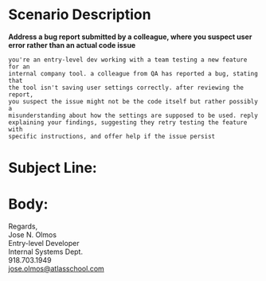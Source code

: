 # Scenario Description

**Address a bug report submitted by a colleague, where you suspect user
error rather than an actual code issue**

```
you're an entry-level dev working with a team testing a new feature for an
internal company tool. a colleague from QA has reported a bug, stating that
the tool isn't saving user settings correctly. after reviewing the report,
you suspect the issue might not be the code itself but rather possibly a
misunderstanding about how the settings are supposed to be used. reply
explaining your findings, suggesting they retry testing the feature with
specific instructions, and offer help if the issue persist
```

# Subject Line:

# Body:

Regards,\
Jose N. Olmos\
Entry-level Developer\
Internal Systems Dept.\
918.703.1949\
jose.olmos@atlasschool.com

